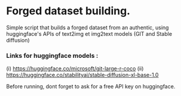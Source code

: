 # Forged dataset building.
Simple script that builds a forged dataset from an authentic, using huggingface's APIs of text2img et img2text models (GIT and Stable diffusion)

### Links for huggingface models :  
(i) https://huggingface.co/microsoft/git-large-r-coco
(ii) https://huggingface.co/stabilityai/stable-diffusion-xl-base-1.0


Before running, dont forget to ask for a free API key on huggingface. 
